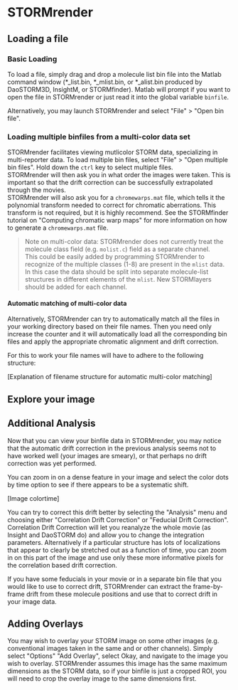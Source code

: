 # STORMrender

## Loading a file
### Basic Loading
To load a file, simply drag and drop a molecule list bin file into the Matlab command window (\*\_list.bin, \*\_mlist.bin, or \*\_alist.bin produced by DaoSTORM3D, InsightM, or STORMfinder).  Matlab will prompt if you want to open the file in STORMrender or just read it into the global variable `binfile`.

Alternatively, you may launch STORMrender and select "File" > "Open bin file".  

### Loading multiple binfiles from a multi-color data set
STORMrender facilitates viewing mutlicolor STORM data, specializing in multi-reporter data.  To load multiple bin files, select "File" > "Open multiple bin files".  Hold down the `ctrl` key to select multiple files.  
STORMrender will then ask you in what order the images were taken.  This is important so that the drift correction can be successfully extrapolated through the movies.  
STORMrender will also ask you for a `chromewarps.mat` file, which tells it the polynomial transform needed to correct for chromatic aberrations.  This transform is not required, but it is highly recommend.  See the STORMfinder tutorial on "Computing chromatic warp maps" for more information on how to generate a `chromewarps.mat` file.   

> Note on multi-color data: STORMrender does not currently treat the molecule class  field (e.g. `molist.c`) field as a separate channel.  
> This could be easily added by programming STORMrender to recognize of the multiple classes (1-8) are present in the `mlist` data.  In this case the data should be split into separate molecule-list structures in different elements of the `mlist`.  New STORMlayers should be added for each channel.

#### Automatic matching of multi-color data
Alternatively, STORMrender can try to automatically match all the files in your working directory based on their file names.  Then you need only increase the counter and it will automatically load all the corresponding bin files and apply the appropriate chromatic alignment and drift correction.  

For this to work your file names will have to adhere to the following structure:

[Explanation of filename structure for automatic multi-color matching] 



## Explore your image

## Additional Analysis
Now that you can view your binfile data in STORMrender, you may notice that the automatic drift correction in the previous analysis seems not to have worked well (your images are smeary), or that perhaps no drift correction was yet performed.  

You can zoom in on a dense feature in your image and select the color dots by time option to see if there appears to be a systematic shift.  

[Image colortime]

You can try to correct this drift better by selecting the "Analysis" menu and choosing either "Correlation Drift Correction" or "Feducial Drift Correction".  Correlation Drift Correction will let you reanalyze the whole movie (as Insight and DaoSTORM do) and allow you to change the integration parameters.  Alternatively if a particular structure has lots of localizations that appear to clearly be stretched out as a function of time, you can zoom in on this part of the image and use only these more informative pixels for the correlation based drift correction.    

If you have some feducials in your movie or in a separate bin file that you would like to use to correct drift, STORMrender can extract the frame-by-frame drift from these molecule positions and use that to correct drift in your image data.  


## Adding Overlays
You may wish to overlay your STORM image on some other images (e.g. conventional images taken in the same and or other channels). Simply select "Options" "Add Overlay", select Okay, and navigate to the image you wish to overlay.  STORMrender assumes this image has the same maximum dimensions as the STORM data, so if your binfile is just a cropped ROI, you will need to crop the overlay image to the same dimensions first.  